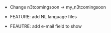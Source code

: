 - Change n3tcomingsoon -> my_n3tcomingsoon

- FEATURE: add NL language files
- FEAUTRE: add e-mail field to show

